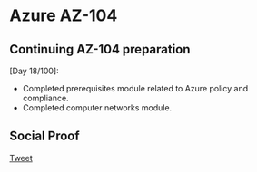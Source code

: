 
# Azure AZ-104

## Continuing AZ-104 preparation

[Day 18/100]:
- Completed prerequisites module related to Azure policy and compliance.
- Completed computer networks module.

## Social Proof

[Tweet](https://twitter.com/SudhaKishoreBC/status/1296054759003045891)

